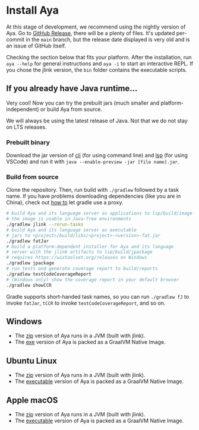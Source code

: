 # Install Aya

At this stage of development, we recommend using the nightly version of Aya.
Go to [GitHub Release], there will be a plenty of files.
It's updated per-commit in the `main` branch,
but the release date displayed is very old and is an issue of GitHub itself.

Checking the section below that fits your platform.
After the installation, run `aya --help` for general instructions and
`aya -i` to start an interactive REPL.
If you chose the jlink version, the `bin` folder contains the executable scripts.

[GitHub Release]: https://github.com/aya-prover/aya-dev/releases/tag/nightly-build

## If you already have Java runtime...

Very cool! Now you can try the prebuilt jars (much smaller and platform-independent)
or build Aya from source.

We will always be using the latest release of Java.
Not that we do not stay on LTS releases.

### Prebuilt binary

Download the jar version of [cli][cli-jar] (for using command line) and [lsp][lsp-jar]
(for using VSCode) and run it with `java --enable-preview -jar [file name].jar`.

[lsp-jar]: https://github.com/aya-prover/aya-dev/releases/download/nightly-build/lsp-fatjar.jar
[cli-jar]: https://github.com/aya-prover/aya-dev/releases/download/nightly-build/cli-fatjar.jar

### Build from source

Clone the repository. Then, run build with `./gradlew` followed by a task name.
If you have problems downloading dependencies (like you are in China),
check out [how to][proxy] let gradle use a proxy.

[proxy]: https://docs.gradle.org/current/userguide/build_environment.html#sec:accessing_the_web_via_a_proxy

```bash
# build Aya and its language server as applications to lsp/build/image
# the image is usable in Java-free environments 
./gradlew jlink --rerun-tasks
# build Aya and its language server as executable
# jars to <project>/build/libs/<project>-<version>-fat.jar
./gradlew fatJar
# build a platform-dependent installer for Aya and its language
# server with the jlink artifacts to lsp/build/jpackage
# requires https://wixtoolset.org/releases on Windows
./gradlew jpackage
# run tests and generate coverage report to build/reports
./gradlew testCodeCoverageReport
# (Windows only) show the coverage report in your default browser
./gradlew showCCR
```

Gradle supports short-handed task names, so you can run `./gradlew fJ` to invoke `fatJar`,
`tCCR` to invoke `testCodeCoverageReport`, and so on.

## Windows

+ The [zip][win-zip] version of Aya runs in a JVM (built with jlink).
+ The [exe][win-exe] version of Aya is packed as a GraalVM Native Image.

[win-zip]: https://github.com/aya-prover/aya-dev/releases/download/nightly-build/aya-prover-jlink-windows-latest_x86-64.zip
[win-exe]: https://github.com/aya-prover/aya-dev/releases/download/nightly-build/aya-native-windows-latest_x86-64.exe

## Ubuntu Linux

+ The [zip][linux-zip] version of Aya runs in a JVM (built with jlink).
+ The [executable][linux-exe] version of Aya is packed as a GraalVM Native Image.

[linux-zip]: https://github.com/aya-prover/aya-dev/releases/download/nightly-build/aya-prover-jlink-ubuntu-latest_x86-64.zip
[linux-exe]: https://github.com/aya-prover/aya-dev/releases/download/nightly-build/aya-native-ubuntu-latest_x86-64

## Apple macOS

+ The [zip][mac-zip] version of Aya runs in a JVM (built with jlink).
+ The [executable][mac-exe] version of Aya is packed as a GraalVM Native Image.

[mac-zip]: https://github.com/aya-prover/aya-dev/releases/download/nightly-build/aya-prover-jlink-macos-latest_x86-64.zip
[mac-exe]: https://github.com/aya-prover/aya-dev/releases/download/nightly-build/aya-native-macos-latest_x86-64
